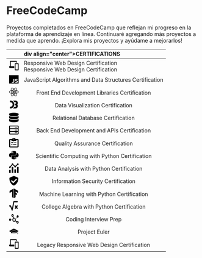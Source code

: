 # FreeCodeCamp

Proyectos completados en FreeCodeCamp que reflejan mi progreso en la plataforma de aprendizaje en línea. Continuaré agregando más proyectos a medida que aprendo. ¡Explora mis proyectos y ayúdame a mejorarlos!

| | div align="center">CERTIFICATIONS</div> |  
|:--|:--|
| <div align="center"><img src="resources/01.svg" width="25" height="25"/></div> | <div align="letf">Responsive Web Design Certification<br>Responsive Web Design Certification</div> |
|<div align="center"><img src="resources/02.svg" width="25" height="25"/></div>|<div align="center">JavaScript Algorithms and Data Structures Certification</div>|       
|<div align="center"><img src="resources/03.svg" width="25" height="25"/></div> |<div align="center">Front End Development Libraries Certification</div>|              
|<div align="center"><img src="resources/04.svg" width="25" height="25"/></div>|<div align="center">Data Visualization Certification</div>|                  |       
|<div align="center"><img src="resources/05.svg" width="25" height="25"/></div> |<div align="center">Relational Database Certification</div>|              
|<div align="center"><img src="resources/06.svg" width="25" height="25"/></div>|<div align="center">Back End Development and APIs Certification</div>|
|<div align="center"><img src="resources/07.svg" width="25" height="25"/></div>|<div align="center">Quality Assurance Certification</div>|
|<div align="center"><img src="resources/08.svg" width="25" height="25"/></div>|<div align="center">Scientific Computing with Python Certification</div>|           
|<div align="center"><img src="resources/09.svg" width="25" height="25"/></div>|<div align="center">Data Analysis with Python Certification</div>| 
|<div align="center"><img src="resources/10.svg" width="25" height="25"/></div>|<div align="center">Information Security Certification</div>|
|<div align="center"><img src="resources/11.svg" width="25" height="25"/></div>|<div align="center">Machine Learning with Python Certification</div>|    
|<div align="center"><img src="resources/12.svg" width="25" height="25"/></div>|<div align="center">College Algebra with Python Certification</div>|
|<div align="center"><img src="resources/13.svg" width="25" height="25"/></div>|<div align="center">Coding Interview Prep</div>|
|<div align="center"><img src="resources/14.svg" width="25" height="25"/></div>|<div align="center">Project Euler</div>|    
|<div align="center"><img src="resources/15.svg" width="25" height="25"/></div>|<div align="center">Legacy Responsive Web Design Certification</div>|
